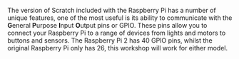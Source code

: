 The version of Scratch included with the Raspberry Pi has a number of unique features, one of the most useful is its ability to communicate with the **G**eneral **P**urpose **I**nput **O**utput pins or GPIO. These pins allow you to connect your Raspberry Pi to a range of devices from lights and motors to buttons and sensors. The Raspberry Pi 2 has 40 GPIO pins, whilst the original Raspberry Pi only has 26, this workshop will work for either model.

